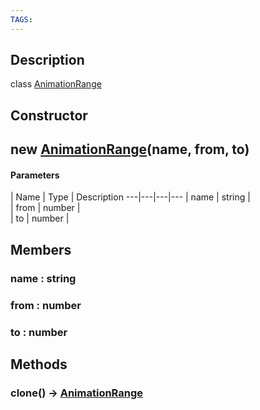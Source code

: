 ```yaml
---
TAGS:
---
```

## Description

class [AnimationRange](/classes/2.5/AnimationRange)



## Constructor

## new [AnimationRange](/classes/2.5/AnimationRange)(name, from, to)



#### Parameters
 | Name | Type | Description
---|---|---|---
 | name | string |   
 | from | number |   
 | to | number |   
## Members

### name : string



### from : number



### to : number



## Methods

### clone() &rarr; [AnimationRange](/classes/2.5/AnimationRange)


